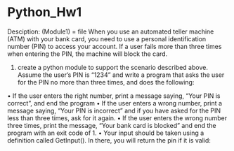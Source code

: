 # Python_Hw1

Desciption:
(Module1) = file
When you use an automated teller machine (ATM) with your bank card, you need to use a
personal identification number (PIN) to access your account. If a user fails more than three times when
entering the PIN, the machine will block the card.

1. create a python module to support the scenario described above. Assume the user’s PIN is “1234” and write a program that asks the user for the PIN no more than three times, and does the following:

  • If the user enters the right number, print a message saying, “Your PIN is correct”, and end the
  program
  • If the user enters a wrong number, print a message saying, “Your PIN is incorrect” and if you
  have asked for the PIN less than three times, ask for it again.
  • If the user enters the wrong number three times, print the message, “Your bank card is blocked”
  and end the program with an exit code of 1.
  • Your input should be taken using a definition called GetInput(). In there, you will return the pin
  if it is valid:
